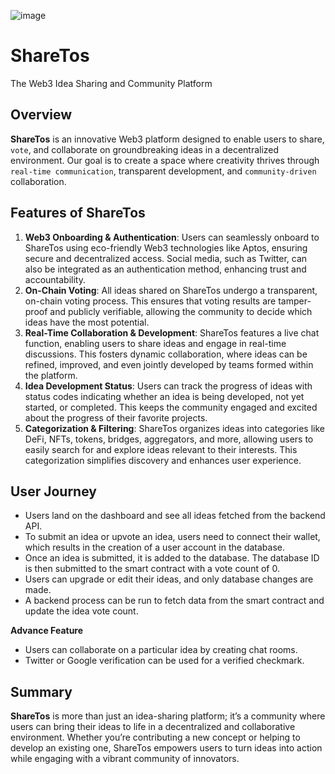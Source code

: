 ![image](https://github.com/user-attachments/assets/76c8b373-fb24-4b74-af60-966fafa6e42a)

# ShareTos
The Web3 Idea Sharing and Community Platform

## Overview
**ShareTos** is an innovative Web3 platform designed to enable users to share, `vote`, and collaborate on groundbreaking ideas in a decentralized environment. 
Our goal is to create a space where creativity thrives through `real-time communication`, transparent development, and `community-driven` collaboration.

## Features of ShareTos
1. **Web3 Onboarding & Authentication**:
   Users can seamlessly onboard to ShareTos using eco-friendly Web3 technologies like Aptos, ensuring secure and decentralized access. Social media, such as Twitter, can also be integrated as an authentication method, enhancing trust and accountability.
2. **On-Chain Voting**:
   All ideas shared on ShareTos undergo a transparent, on-chain voting process. This ensures that voting results are tamper-proof and publicly verifiable, allowing the community to decide which ideas have the most potential.
3. **Real-Time Collaboration & Development**:
   ShareTos features a live chat function, enabling users to share ideas and engage in real-time discussions. This fosters dynamic collaboration, where ideas can be refined, improved, and even jointly developed by teams formed within the platform.
4. **Idea Development Status**:
   Users can track the progress of ideas with status codes indicating whether an idea is being developed, not yet started, or completed. This keeps the community engaged and excited about the progress of their favorite projects.
5. **Categorization & Filtering**:
   ShareTos organizes ideas into categories like DeFi, NFTs, tokens, bridges, aggregators, and more, allowing users to easily search for and explore ideas relevant to their interests. This categorization simplifies discovery and enhances user experience.

## User Journey

- Users land on the dashboard and see all ideas fetched from the backend API.
- To submit an idea or upvote an idea, users need to connect their wallet, which results in the creation of a user account in the database.
- Once an idea is submitted, it is added to the database. The database ID is then submitted to the smart contract with a vote count of 0.
- Users can upgrade or edit their ideas, and only database changes are made.
- A backend process can be run to fetch data from the smart contract and update the idea vote count.

**Advance Feature**
- Users can collaborate on a particular idea by creating chat rooms.
- Twitter or Google verification can be used for a verified checkmark.

## Summary
**ShareTos** is more than just an idea-sharing platform; it’s a community where users can bring their ideas to life in a decentralized and collaborative environment. 
Whether you’re contributing a new concept or helping to develop an existing one, ShareTos empowers users to turn ideas into action while engaging with a vibrant community of innovators.
